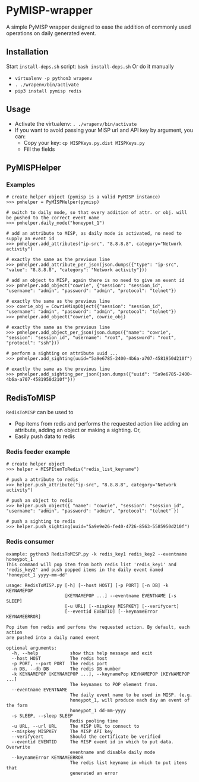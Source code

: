 # PyMISP-wrapper
A simple PyMISP wrapper designed to ease the addition of commonly used operations on daily generated event. 

## Installation

Start ``install-deps.sh`` script: ``bash install-deps.sh``
Or do it manually
- ``virtualenv -p python3 wrapenv``
- ``. ./wrapenv/bin/activate``
- ``pip3 install pymisp redis``

## Usage

- Activate the virtualenv: ``. ./wrapenv/bin/activate``
- If you want to avoid passing your MISP url and API key by argument, you can:
    - Copy your key: ``cp MISPKeys.py.dist MISPKeys.py``
    - Fill the fields

## PyMISPHelper

### Examples
```
# create helper object (pymisp is a valid PyMISP instance)
>>> pmhelper = PyMISPHelper(pymisp)

# switch to daily mode, so that every addition of attr. or obj. will be pushed to the correct event name
>>> pmhelper.daily_mode("honeypot_1")

# add an attribute to MISP, as daily mode is activated, no need to supply an event id
>>> pmhelper.add_attributes("ip-src", "8.8.8.8", category="Network activity")

# exactly the same as the previous line
>>> pmhelper.add_attribute_per_json(json.dumps({"type": "ip-src", "value": "8.8.8.8", "category": "Network activity"}))

# add an object to MISP, again there is no need to give an event id
>>> pmhelper.add_object("cowrie", {"session": "session_id", "username": "admin", "password": "admin", "protocol": "telnet"})

# exactly the same as the previous line
>>> cowrie_obj = CowrieMispObject({"session": "session_id", "username": "admin", "password": "admin", "protocol": "telnet"})
>>> pmhelper.add_object("cowrie", cowrie_obj)

# exactly the same as the previous line
>>> pmhelper.add_object_per_json(json.dumps({"name": "cowrie", "session": "session_id", "username": "root", "password": "root", "protocol": "ssh"}))

# perform a sighting on attribute uuid ... 
>>> pmhelper.add_sighting(uuid="5a9e6785-2400-4b6a-a707-4581950d210f")

# exactly the same as the previous line
>>> pmhelper.add_sighting_per_json(json.dumps({"uuid": "5a9e6785-2400-4b6a-a707-4581950d210f"}))
```


## RedisToMISP
``RedisToMISP`` can be used to 
- Pop items from redis and performs the requested action like adding an attribute, adding an object or making a sighting. Or,
- Easily push data to redis

### Redis feeder example

```
# create helper object
>>> helper = MISPItemToRedis("redis_list_keyname")

# push a attribute to redis
>>> helper.push_attribute("ip-src", "8.8.8.8", category="Network activity")

# push an object to redis
>>> helper.push_object({ "name": "cowrie", "session": "session_id", "username": "admin", "password": "admin", "protocol": "telnet" })

# push a sighting to redis
>>> helper.push_sighting(uuid="5a9e9e26-fe40-4726-8563-5585950d210f")
```

### Redis consumer

```
example: python3 RedisToMISP.py -k redis_key1 redis_key2 --eventname honeypot_1
This command will pop item from both redis list 'redis_key1' and 'redis_key2' and push popped items in the daily event named 'honeypot_1 yyyy-mm-dd'

usage: RedisToMISP.py [-h] [--host HOST] [-p PORT] [-n DB] -k KEYNAMEPOP
                      [KEYNAMEPOP ...] --eventname EVENTNAME [-s SLEEP]
                      [-u URL] [--mispkey MISPKEY] [--verifycert]
                      [--eventid EVENTID] [--keynameError KEYNAMEERROR]

Pop item fom redis and perfoms the requested action. By default, each action
are pushed into a daily named event

optional arguments:
  -h, --help            show this help message and exit
  --host HOST           The redis host
  -p PORT, --port PORT  The redis port
  -n DB, --db DB        The redis DB number
  -k KEYNAMEPOP [KEYNAMEPOP ...], --keynamePop KEYNAMEPOP [KEYNAMEPOP ...]
                        The keynames to POP element from.
  --eventname EVENTNAME
                        The daily event name to be used in MISP. (e.g.
                        honeypot_1, will produce each day an event of the form
                        honeypot_1 dd-mm-yyyy
  -s SLEEP, --sleep SLEEP
                        Redis pooling time
  -u URL, --url URL     The MISP URL to connect to
  --mispkey MISPKEY     The MISP API key
  --verifycert          Should the certificate be verified
  --eventid EVENTID     The MISP event id in which to put data. Overwrite
                        eventname and disable daily mode
  --keynameError KEYNAMEERROR
                        The redis list keyname in which to put items that
                        generated an error
```
